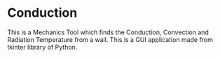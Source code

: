 # Conduction
This is a Mechanics Tool which finds the Conduction, Convection and Radiation Temperature from a wall. 
This is a GUI application made from tkinter library of Python.
